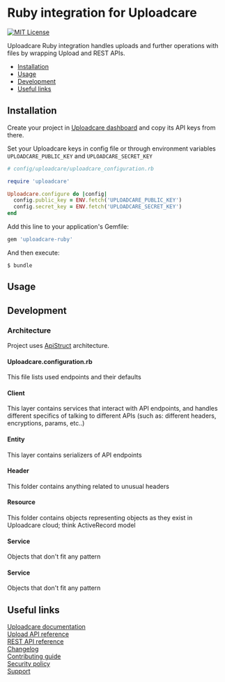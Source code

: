 # Ruby integration for Uploadcare

<p align="left">
    <a href="LICENSE">
        <img src="https://img.shields.io/badge/license-MIT-brightgreen.svg" alt="MIT License">
    </a>
</p>

Uploadcare Ruby integration handles uploads and further operations with files by
wrapping Upload and REST APIs.

* [Installation](#installation)
* [Usage](#usage)
* [Development](#development)
* [Useful links](#useful-links)

## Installation

Create your project in [Uploadcare dashboard](https://uploadcare.com/dashboard/)
and copy its API keys from there.

Set your Uploadcare keys in config file or through environment variables
`UPLOADCARE_PUBLIC_KEY` and `UPLOADCARE_SECRET_KEY`

```ruby
# config/uploadcare/uploadcare_configuration.rb

require 'uploadcare'

Uploadcare.configure do |config|
  config.public_key = ENV.fetch('UPLOADCARE_PUBLIC_KEY')
  config.secret_key = ENV.fetch('UPLOADCARE_SECRET_KEY')
end
```

Add this line to your application's Gemfile:

```ruby
gem 'uploadcare-ruby'
```

And then execute:

    $ bundle

## Usage

## Development

### Architecture

Project uses [ApiStruct](https://github.com/rubygarage/api_struct) architecture.
#### Uploadcare.configuration.rb
This file lists used endpoints and their defaults

#### Client
This layer contains services that interact with API endpoints, and handles different specifics of talking to different APIs (such as: different headers, encryptions, params, etc..)
#### Entity
This layer contains serializers of API endpoints
#### Header
This folder contains anything related to unusual headers
#### Resource
This folder contains objects representing objects as they exist in Uploadcare cloud; think ActiveRecord model
#### Service
Objects that don't fit any pattern

#### Service

Objects that don't fit any pattern

## Useful links

[Uploadcare documentation](https://uploadcare.com/docs/)  
[Upload API reference](https://uploadcare.com/api-refs/upload-api/)  
[REST API reference](https://uploadcare.com/api-refs/rest-api/)  
[Changelog](https://github.com/uploadcare/uploadcare-swift/blob/master/CHANGELOG.md)  
[Contributing guide](https://github.com/uploadcare/.github/blob/master/CONTRIBUTING.md)  
[Security policy](https://github.com/uploadcare/uploadcare-swift/security/policy)  
[Support](https://github.com/uploadcare/.github/blob/master/SUPPORT.md)  
